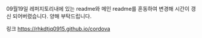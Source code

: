 09월19일 레퍼지토리내에 있는 readme와 메인 readme를 혼동하여 변경해 시간이 갱신 되어버렸습니다. 
   양해 부탁드립니다.

링크 <https://rhkdtjq0915.github.io/cordova>
